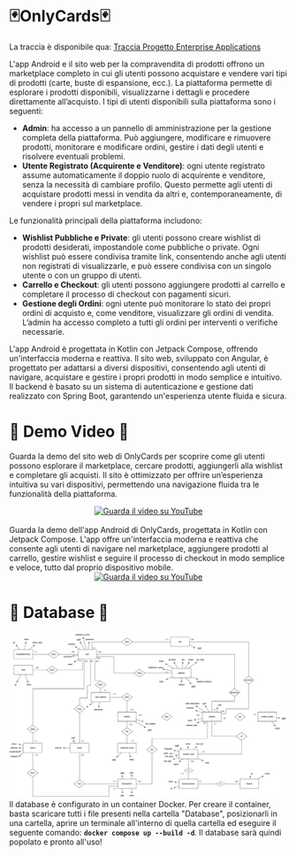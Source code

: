# 🃏OnlyCards🃏
La traccia è disponibile qua: [Traccia Progetto Enterprise Applications](https://github.com/matte18it/OnlyCards/blob/main/EA%20-%20Progetto%20formativo%202023_2024.pdf)

L'app Android e il sito web per la compravendita di prodotti offrono un marketplace completo in cui gli utenti possono acquistare e vendere vari tipi di prodotti (carte, buste di espansione, ecc.). La piattaforma permette di esplorare i prodotti disponibili, visualizzarne i dettagli e procedere direttamente all’acquisto. I tipi di utenti disponibili sulla piattaforma sono i seguenti:
<ul>
  <li>
    <strong>Admin</strong>: ha accesso a un pannello di amministrazione per la gestione completa della piattaforma. Può aggiungere, modificare e rimuovere prodotti, monitorare e modificare ordini, gestire i dati degli utenti e risolvere eventuali problemi.
  </li>
  <li>
    <strong>Utente Registrato (Acquirente e Venditore)</strong>: ogni utente registrato assume automaticamente il doppio ruolo di acquirente e venditore, senza la necessità di cambiare profilo. Questo permette agli utenti di acquistare prodotti messi in vendita da altri e, contemporaneamente, di vendere i propri sul marketplace.
  </li>
</ul>

Le funzionalità principali della piattaforma includono:
<ul>
  <li>
    <strong>Wishlist Pubbliche e Private</strong>: gli utenti possono creare wishlist di prodotti desiderati, impostandole come pubbliche o private. Ogni wishlist può essere condivisa tramite link, consentendo anche agli utenti non registrati di visualizzarle, e può essere condivisa con un singolo utente o con un gruppo di utenti.
  <li>
    <strong>Carrello e Checkout</strong>: gli utenti possono aggiungere prodotti al carrello e completare il processo di checkout con pagamenti sicuri.
  </li>
  <li>
    <strong>Gestione degli Ordini</strong>: ogni utente può monitorare lo stato dei propri ordini di acquisto e, come venditore, visualizzare gli ordini di vendita. L’admin ha accesso completo a tutti gli ordini per interventi o verifiche necessarie.
  </li>
</ul>

L'app Android è progettata in Kotlin con Jetpack Compose, offrendo un'interfaccia moderna e reattiva. Il sito web, sviluppato con Angular, è progettato per adattarsi a diversi dispositivi, consentendo agli utenti di navigare, acquistare e gestire i propri prodotti in modo semplice e intuitivo. Il backend è basato su un sistema di autenticazione e gestione dati realizzato con Spring Boot, garantendo un'esperienza utente fluida e sicura.

# 📼 Demo Video 📼
Guarda la demo del sito web di OnlyCards per scoprire come gli utenti possono esplorare il marketplace, cercare prodotti, aggiungerli alla wishlist e completare gli acquisti. Il sito è ottimizzato per offrire un’esperienza intuitiva su vari dispositivi, permettendo una navigazione fluida tra le funzionalità della piattaforma.
<div align="center">
  <a href="https://www.youtube.com/watch?v=eSI8P3kFCMo">
    <img src="https://img.youtube.com/vi/eSI8P3kFCMo/0.jpg" alt="Guarda il video su YouTube" width="600">
  </a>
</div>

<br>
Guarda la demo dell'app Android di OnlyCards, progettata in Kotlin con Jetpack Compose. L'app offre un'interfaccia moderna e reattiva che consente agli utenti di navigare nel marketplace, aggiungere prodotti al carrello, gestire wishlist e seguire il processo di checkout in modo semplice e veloce, tutto dal proprio dispositivo mobile.
<div align="center">
  <a href="https://youtu.be/umu2lZ5qsTo">
    <img src="https://img.youtube.com/vi/umu2lZ5qsTo/0.jpg" alt="Guarda il video su YouTube" width="600">
  </a>
</div>

# 💾 Database 💾
![Modello ER](https://github.com/matte18it/OnlyCards/blob/main/ModelloER.png)
Il database è configurato in un container Docker. Per creare il container, basta scaricare tutti i file presenti nella cartella "Database", posizionarli in una cartella, aprire un terminale all'interno di quella cartella ed eseguire il seguente comando: <strong>`docker compose up --build -d`</strong>. Il database sarà quindi popolato e pronto all'uso!
